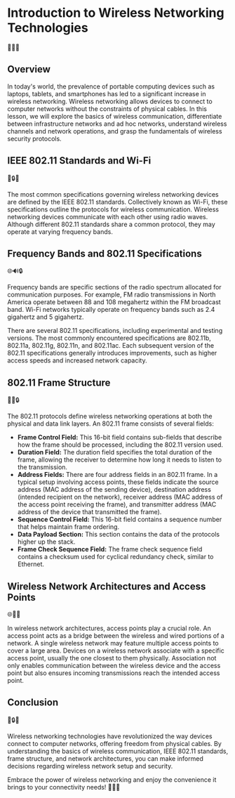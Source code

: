 # Introduction to Wireless Networking Technologies

📡🔌📶

## Overview

In today's world, the prevalence of portable computing devices such as laptops, tablets, and smartphones has led to a significant increase in wireless networking. Wireless networking allows devices to connect to computer networks without the constraints of physical cables. In this lesson, we will explore the basics of wireless communication, differentiate between infrastructure networks and ad hoc networks, understand wireless channels and network operations, and grasp the fundamentals of wireless security protocols.

## IEEE 802.11 Standards and Wi-Fi

📡🔒🌐

The most common specifications governing wireless networking devices are defined by the IEEE 802.11 standards. Collectively known as Wi-Fi, these specifications outline the protocols for wireless communication. Wireless networking devices communicate with each other using radio waves. Although different 802.11 standards share a common protocol, they may operate at varying frequency bands.

## Frequency Bands and 802.11 Specifications

🌐🔊🔒

Frequency bands are specific sections of the radio spectrum allocated for communication purposes. For example, FM radio transmissions in North America operate between 88 and 108 megahertz within the FM broadcast band. Wi-Fi networks typically operate on frequency bands such as 2.4 gigahertz and 5 gigahertz.

There are several 802.11 specifications, including experimental and testing versions. The most commonly encountered specifications are 802.11b, 802.11a, 802.11g, 802.11n, and 802.11ac. Each subsequent version of the 802.11 specifications generally introduces improvements, such as higher access speeds and increased network capacity.

## 802.11 Frame Structure

🔗📡🔒

The 802.11 protocols define wireless networking operations at both the physical and data link layers. An 802.11 frame consists of several fields:

- **Frame Control Field:** This 16-bit field contains sub-fields that describe how the frame should be processed, including the 802.11 version used.
- **Duration Field:** The duration field specifies the total duration of the frame, allowing the receiver to determine how long it needs to listen to the transmission.
- **Address Fields:** There are four address fields in an 802.11 frame. In a typical setup involving access points, these fields indicate the source address (MAC address of the sending device), destination address (intended recipient on the network), receiver address (MAC address of the access point receiving the frame), and transmitter address (MAC address of the device that transmitted the frame).
- **Sequence Control Field:** This 16-bit field contains a sequence number that helps maintain frame ordering.
- **Data Payload Section:** This section contains the data of the protocols higher up the stack.
- **Frame Check Sequence Field:** The frame check sequence field contains a checksum used for cyclical redundancy check, similar to Ethernet.

## Wireless Network Architectures and Access Points

🌐🔗📶

In wireless network architectures, access points play a crucial role. An access point acts as a bridge between the wireless and wired portions of a network. A single wireless network may feature multiple access points to cover a large area. Devices on a wireless network associate with a specific access point, usually the one closest to them physically. Association not only enables communication between the wireless device and the access point but also ensures incoming transmissions reach the intended access point.

## Conclusion

📶🔒🔌

Wireless networking technologies have revolutionized the way devices connect to computer networks, offering freedom from physical cables. By understanding the basics of wireless communication, IEEE 802.11 standards, frame structure, and network architectures, you can make informed decisions regarding wireless network setup and security.

Embrace the power of wireless networking and enjoy the convenience it brings to your connectivity needs! 📡🌐🔌